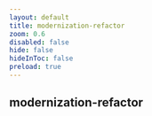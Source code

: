 ```yaml
---
layout: default 
title: modernization-refactor  
zoom: 0.6   
disabled: false 
hide: false 
hideInToc: false    
preload: true   
---
```



## modernization-refactor   
